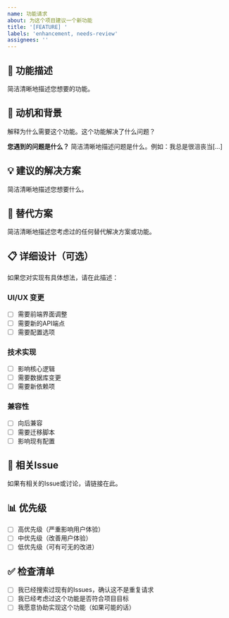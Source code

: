 ```yaml
---
name: 功能请求
about: 为这个项目建议一个新功能
title: '[FEATURE] '
labels: 'enhancement, needs-review'
assignees: ''
---
```


## 🚀 功能描述

简洁清晰地描述您想要的功能。

## 🎯 动机和背景

解释为什么需要这个功能。这个功能解决了什么问题？

**您遇到的问题是什么？**
简洁清晰地描述问题是什么。例如：我总是很沮丧当[...]

## 💡 建议的解决方案

简洁清晰地描述您想要什么。

## 🔄 替代方案

简洁清晰地描述您考虑过的任何替代解决方案或功能。

## 📋 详细设计（可选）

如果您对实现有具体想法，请在此描述：

### UI/UX 变更
- [ ] 需要前端界面调整
- [ ] 需要新的API端点
- [ ] 需要配置选项

### 技术实现
- [ ] 影响核心逻辑
- [ ] 需要数据库变更
- [ ] 需要新依赖项

### 兼容性
- [ ] 向后兼容
- [ ] 需要迁移脚本
- [ ] 影响现有配置

## 🔗 相关Issue

如果有相关的Issue或讨论，请链接在此。

## 📊 优先级

- [ ] 高优先级（严重影响用户体验）
- [ ] 中优先级（改善用户体验）
- [ ] 低优先级（可有可无的改进）

## ✅ 检查清单

- [ ] 我已经搜索过现有的Issues，确认这不是重复请求
- [ ] 我已经考虑过这个功能是否符合项目目标
- [ ] 我愿意协助实现这个功能（如果可能的话）
